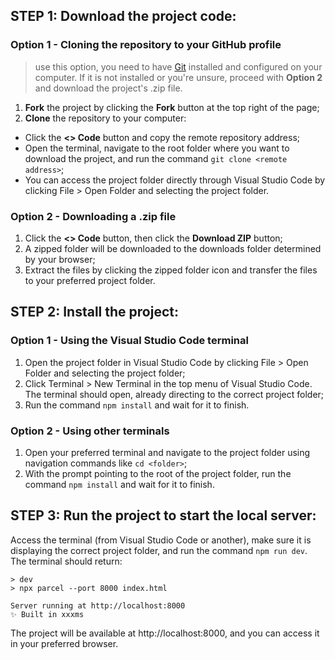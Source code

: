 ## STEP 1: Download the project code:

### Option 1 - Cloning the repository to your GitHub profile

>  use this option, you need to have [Git](https://git-scm.com/downloads) installed and configured on your computer. If it is not installed or you're unsure, proceed with **Option 2** and download the project's .zip file.

1. **Fork** the project by clicking the **Fork** button at the top right of the page;
2. **Clone** the repository to your computer:
  - Click the **<> Code** button and copy the remote repository address;
  - Open the terminal, navigate to the root folder where you want to download the project, and run the command `git clone <remote address>`;
  - You can access the project folder directly through Visual Studio Code by clicking File > Open Folder and selecting the project folder.

### Option 2 - Downloading a .zip file

1. Click the **<> Code** button, then click the **Download ZIP** button;
2. A zipped folder will be downloaded to the downloads folder determined by your browser;
3. Extract the files by clicking the zipped folder icon and transfer the files to your preferred project folder.

## STEP 2: Install the project:

### Option 1 - Using the Visual Studio Code terminal

1. Open the project folder in Visual Studio Code by clicking File > Open Folder and selecting the project folder;
2. Click Terminal > New Terminal in the top menu of Visual Studio Code. The terminal should open, already directing to the correct project folder;
3. Run the command `npm install` and wait for it to finish.

### Option 2 - Using other terminals

1. Open your preferred terminal and navigate to the project folder using navigation commands like `cd <folder>`;
2. With the prompt pointing to the root of the project folder, run the command `npm install` and wait for it to finish.

## STEP 3: Run the project to start the local server:

Access the terminal (from Visual Studio Code or another), make sure it is displaying the correct project folder, and run the command `npm run dev`. The terminal should return:

```
> dev
> npx parcel --port 8000 index.html

Server running at http://localhost:8000
✨ Built in xxxms
```

The project will be available at http://localhost:8000, and you can access it in your preferred browser.
